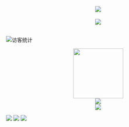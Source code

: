<!-- 动态打字效果 -->
<h1 align="center">
  <a href="https://一只大能猫.run/">
    <img src="https://readme-typing-svg.herokuapp.com/?lines=console.log(%22Hello%2C%20World!%22);一只大能猫!&center=true&size=26">
  </a>
</h1>

<!-- 敲代码的图片 -->
<div align="center" ><img order-radius="100px" src="https://cdn.jsdelivr.net/gh/YiZhiDaNengMao/photos/images/202108300019556.gif"/></div>
<br>

<!-- 访客数统计徽标 -->
<img src="https://visitor-badge.glitch.me/badge?page_id=YiZhiDaNengMao" alt="访客统计" /></div>


<div align="center"> <img height="137px" src="https://github-readme-stats.vercel.app/api?username=YiZhiDaNengMao&theme=shades-of-purple" /> </div>

<div align="center"> <img src="https://metrics.lecoq.io/YiZhiDaNengMao?template=classic&base=header%2C%20activity%2C%20community%2C%20repositories%2C%20metadata&base.indepth=false&base.hireable=false&config.timezone=Asia%2FShanghai"> </div>

<div align="center"> <img src="https://github-profile-trophy.vercel.app/?username=YiZhiDaNengMao&theme=dracule" /> </div>

<span > <img src="https://img.shields.io/badge/-HTML5-E34F26?style=flat-square&logo=html5&logoColor=white" /> <img src="https://img.shields.io/badge/-CSS3-1572B6?style=flat-square&logo=css3" /> <img src="https://img.shields.io/badge/-JavaScript-oringe?style=flat-square&logo=javascript" /> </span>



